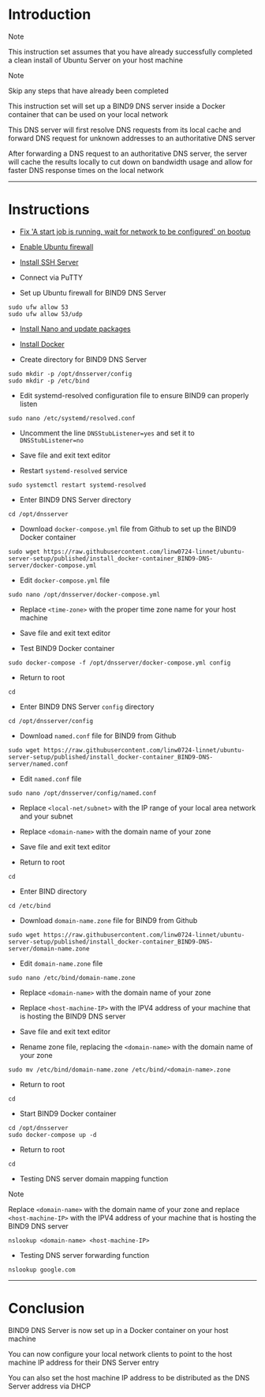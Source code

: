 # Introduction
> [!NOTE]
> This instruction set assumes that you have already successfully completed a clean install of Ubuntu Server on your host machine

> [!NOTE]
> Skip any steps that have already been completed

This instruction set will set up a BIND9 DNS server inside a Docker container that can be used on your local network

This DNS server will first resolve DNS requests from its local cache and forward DNS request for unknown addresses to an authoritative DNS server

After forwarding a DNS request to an authoritative DNS server, the server will cache the results locally to cut down on bandwidth usage and allow for faster DNS response times on the local network

-----
# Instructions
* [Fix 'A start job is running, wait for network to be configured' on bootup](/fix_network-bootup/README.md)

* [Enable Ubuntu firewall](/enable_firewall/README.md)

* [Install SSH Server](/install_ssh-server/README.md)

* Connect via PuTTY

* Set up Ubuntu firewall for BIND9 DNS Server
```
sudo ufw allow 53
sudo ufw allow 53/udp
```
* [Install Nano and update packages](/install_nano/README.md)

* [Install Docker](/install_docker/README.md)

* Create directory for BIND9 DNS Server
```
sudo mkdir -p /opt/dnsserver/config
sudo mkdir -p /etc/bind
```
* Edit systemd-resolved configuration file to ensure BIND9 can properly listen
```
sudo nano /etc/systemd/resolved.conf
```
* Uncomment the line `DNSStubListener=yes` and set it to `DNSStubListener=no`

* Save file and exit text editor

* Restart `systemd-resolved` service
```
sudo systemctl restart systemd-resolved
```
* Enter BIND9 DNS Server directory
```
cd /opt/dnsserver
```
* Download `docker-compose.yml` file from Github to set up the BIND9 Docker container
```
sudo wget https://raw.githubusercontent.com/linw0724-linnet/ubuntu-server-setup/published/install_docker-container_BIND9-DNS-server/docker-compose.yml
```
* Edit `docker-compose.yml` file
```
sudo nano /opt/dnsserver/docker-compose.yml
```
* Replace `<time-zone>` with the proper time zone name for your host machine

* Save file and exit text editor

* Test BIND9 Docker container
```
sudo docker-compose -f /opt/dnsserver/docker-compose.yml config
```
* Return to root
```
cd
```
* Enter BIND9 DNS Server `config` directory
```
cd /opt/dnsserver/config
```
* Download `named.conf` file for BIND9 from Github
```
sudo wget https://raw.githubusercontent.com/linw0724-linnet/ubuntu-server-setup/published/install_docker-container_BIND9-DNS-server/named.conf
```
* Edit `named.conf` file
```
sudo nano /opt/dnsserver/config/named.conf
```
* Replace `<local-net/subnet>` with the IP range of your local area network and your subnet

* Replace `<domain-name>` with the domain name of your zone

* Save file and exit text editor

* Return to root
```
cd
```
* Enter BIND directory
```
cd /etc/bind
```
* Download `domain-name.zone` file for BIND9 from Github
```
sudo wget https://raw.githubusercontent.com/linw0724-linnet/ubuntu-server-setup/published/install_docker-container_BIND9-DNS-server/domain-name.zone
```
* Edit `domain-name.zone` file
```
sudo nano /etc/bind/domain-name.zone
```
* Replace `<domain-name>` with the domain name of your zone

* Replace `<host-machine-IP>` with the IPV4 address of your machine that is hosting the BIND9 DNS server

* Save file and exit text editor

* Rename zone file, replacing the `<domain-name>` with the domain name of your zone
```
sudo mv /etc/bind/domain-name.zone /etc/bind/<domain-name>.zone
```
* Return to root
```
cd
```
* Start BIND9 Docker container
```
cd /opt/dnsserver
sudo docker-compose up -d
```
* Return to root
```
cd
```
* Testing DNS server domain mapping function

> [!NOTE]
> Replace `<domain-name>` with the domain name of your zone and replace `<host-machine-IP>` with the IPV4 address of your machine that is hosting the BIND9 DNS server
```
nslookup <domain-name> <host-machine-IP>
```
* Testing DNS server forwarding function
```
nslookup google.com
```
-----
# Conclusion
BIND9 DNS Server is now set up in a Docker container on your host machine

You can now configure your local network clients to point to the host machine IP address for their DNS Server entry

You can also set the host machine IP address to be distributed as the DNS Server address via DHCP
